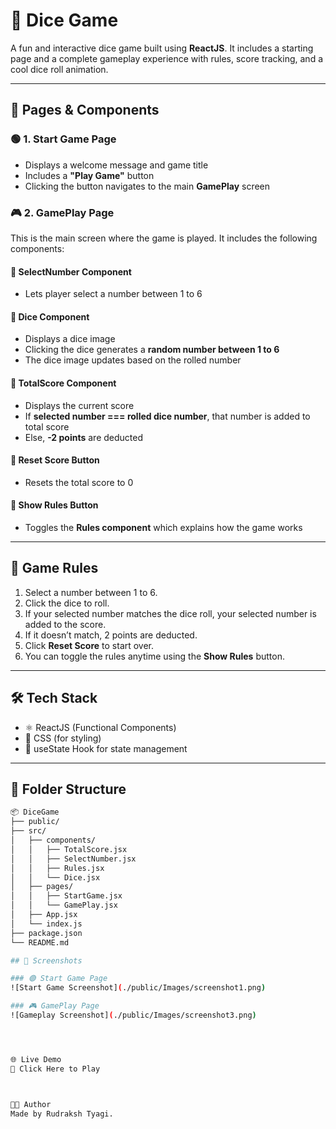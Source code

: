 # 🎲 Dice Game

A fun and interactive dice game built using **ReactJS**. It includes a starting page and a complete gameplay experience with rules, score tracking, and a cool dice roll animation.

---

## 🚀 Pages & Components

### 🟢 1. Start Game Page

- Displays a welcome message and game title
- Includes a **"Play Game"** button
- Clicking the button navigates to the main **GamePlay** screen

### 🎮 2. GamePlay Page

This is the main screen where the game is played. It includes the following components:

#### 🎯 SelectNumber Component
- Lets player select a number between 1 to 6

#### 🎲 Dice Component
- Displays a dice image
- Clicking the dice generates a **random number between 1 to 6**
- The dice image updates based on the rolled number

#### 🧮 TotalScore Component
- Displays the current score
- If **selected number === rolled dice number**, that number is added to total score
- Else, **-2 points** are deducted

#### 🔁 Reset Score Button
- Resets the total score to 0

#### 📜 Show Rules Button
- Toggles the **Rules component** which explains how the game works

---

## 🧠 Game Rules

1. Select a number between 1 to 6.
2. Click the dice to roll.
3. If your selected number matches the dice roll, your selected number is added to the score.
4. If it doesn’t match, 2 points are deducted.
5. Click **Reset Score** to start over.
6. You can toggle the rules anytime using the **Show Rules** button.

---

## 🛠️ Tech Stack

- ⚛️ ReactJS (Functional Components)
- 🎨 CSS (for styling)
- 🧠 useState Hook for state management

---

## 📁 Folder Structure

```bash
📦 DiceGame
├── public/
├── src/
│   ├── components/
│   │   ├── TotalScore.jsx
│   │   ├── SelectNumber.jsx
│   │   ├── Rules.jsx
│   │   └── Dice.jsx
│   ├── pages/
│   │   ├── StartGame.jsx
│   │   └── GamePlay.jsx
│   ├── App.jsx
│   └── index.js
├── package.json
└── README.md

## 📸 Screenshots

### 🟢 Start Game Page
![Start Game Screenshot](./public/Images/screenshot1.png)

### 🎮 GamePlay Page
![Gameplay Screenshot](./public/Images/screenshot3.png)




🌐 Live Demo
🔗 Click Here to Play



👨‍💻 Author
Made by Rudraksh Tyagi.

